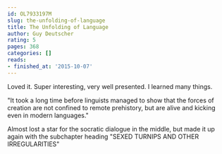 ```yaml
---
id: OL7933197M
slug: the-unfolding-of-language
title: The Unfolding of Language
author: Guy Deutscher
rating: 5
pages: 368
categories: []
reads:
- finished_at: '2015-10-07'
---
```

Loved it. Super interesting, very well presented. I learned many things.

"It took a long time before linguists managed to show that the forces of creation are not confined to remote prehistory, but are alive and kicking even in modern languages."

Almost lost a star for the socratic dialogue in the middle, but made it up again with the subchapter heading "SEXED TURNIPS AND OTHER IRREGULARITIES"
